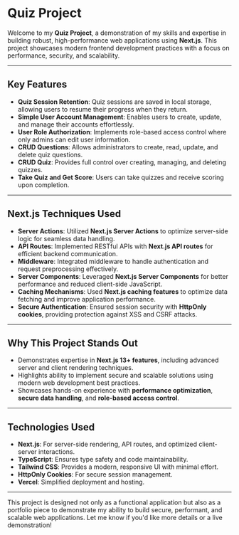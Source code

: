 # Quiz Project

Welcome to my **Quiz Project**, a demonstration of my skills and expertise in building robust, high-performance web applications using **Next.js**. This project showcases modern frontend development practices with a focus on performance, security, and scalability.

---

## Key Features

- **Quiz Session Retention**: Quiz sessions are saved in local storage, allowing users to resume their progress when they return.
- **Simple User Account Management**: Enables users to create, update, and manage their accounts effortlessly.
- **User Role Authorization**: Implements role-based access control where only admins can edit user information.
- **CRUD Questions**: Allows administrators to create, read, update, and delete quiz questions.
- **CRUD Quiz**: Provides full control over creating, managing, and deleting quizzes.
- **Take Quiz and Get Score**: Users can take quizzes and receive scoring upon completion.

---

## Next.js Techniques Used

- **Server Actions**: Utilized **Next.js Server Actions** to optimize server-side logic for seamless data handling.
- **API Routes**: Implemented RESTful APIs with **Next.js API routes** for efficient backend communication.
- **Middleware**: Integrated middleware to handle authentication and request preprocessing effectively.
- **Server Components**: Leveraged **Next.js Server Components** for better performance and reduced client-side JavaScript.
- **Caching Mechanisms**: Used **Next.js caching features** to optimize data fetching and improve application performance.
- **Secure Authentication**: Ensured session security with **HttpOnly cookies**, providing protection against XSS and CSRF attacks.

---

## Why This Project Stands Out

- Demonstrates expertise in **Next.js 13+ features**, including advanced server and client rendering techniques.
- Highlights ability to implement secure and scalable solutions using modern web development best practices.
- Showcases hands-on experience with **performance optimization**, **secure data handling**, and **role-based access control**.

---

## Technologies Used

- **Next.js**: For server-side rendering, API routes, and optimized client-server interactions.
- **TypeScript**: Ensures type safety and code maintainability.
- **Tailwind CSS**: Provides a modern, responsive UI with minimal effort.
- **HttpOnly Cookies**: For secure session management.
- **Vercel**: Simplified deployment and hosting.

---

This project is designed not only as a functional application but also as a portfolio piece to demonstrate my ability to build secure, performant, and scalable web applications. Let me know if you'd like more details or a live demonstration!
